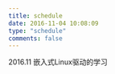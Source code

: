 ```yaml
---
title: schedule
date: 2016-11-04 10:08:09
type: "schedule"
comments: false
---
```


2016.11 嵌入式Linux驱动的学习
